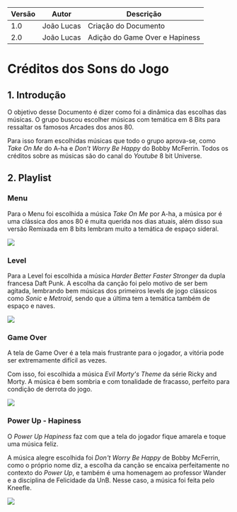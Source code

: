 |Versão|Autor|Descrição|
|------|-----|---------|
|1.0|João Lucas|Criação do Documento|
|2.0|João Lucas|Adição do Game Over e Hapiness|

# Créditos dos Sons do Jogo
## 1. Introdução

O objetivo desse Documento é dizer como foi a dinâmica das escolhas das músicas. O grupo buscou escolher músicas com temática em 8 Bits para ressaltar os famosos Arcades dos anos 80. </p>
Para isso foram escolhidas músicas que todo o grupo aprova-se, como _Take On Me_ do A-ha e _Don't Worry Be Happy_ do Bobby McFerrin. Todos os créditos sobre as músicas são do canal do _Youtube_ 8 bit Universe.

## 2. Playlist

### Menu

Para o Menu foi escolhida a música _Take On Me_ por A-ha, a música por é uma clássica dos anos 80 é muita querida nos dias atuais, além disso sua versão Remixada em 8 bits lembram muito a temática de espaço sideral.

[![](http://img.youtube.com/vi/Uu8WP-Se90w/0.jpg)](http://www.youtube.com/watch?v=Uu8WP-Se90w)

### Level

Para a Level foi escolhida a música _Harder Better Faster Stronger_ da dupla francesa Daft Punk. A escolha da canção foi pelo motivo de ser bem agitada, lembrando bem músicas dos primeiros levels de jogo clássicos como _Sonic_ e _Metroid_, sendo que a última tem a temática também de espaço e naves.

[![](http://img.youtube.com/vi/1w0gXmE2CuY/0.jpg)](http://www.youtube.com/watch?v=1w0gXmE2CuY)

### Game Over

A tela de Game Over é a tela mais frustrante para o jogador, a vitória pode ser extremamente difícil as vezes. </p>
Com isso, foi escolhida a música _Evil Morty's Theme_ da série Ricky and Morty. A música é bem sombria e com tonalidade de fracasso, perfeito para condição de derrota do jogo.

[![](http://img.youtube.com/vi/pgVyrWItI70/0.jpg)](http://www.youtube.com/watch?v=pgVyrWItI70)

### Power Up - Hapiness

O _Power Up Hapiness_ faz com que a tela do jogador fique amarela e toque uma música feliz. </p>
A música alegre escolhida foi _Don't Worry Be Happy_ de Bobby McFerrin, como o próprio nome diz, a escolha da canção se encaixa perfeitamente no contexto do _Power Up_, e também é uma homenagem ao professor Wander e a disciplina de Felicidade da UnB. Nesse caso, a música foi feita pelo Kneefle.

[![](https://i.ibb.co/4Y42TBs/dont.jpg)](http://www.youtube.com/watch?v=KfF0UaTpIXA)
